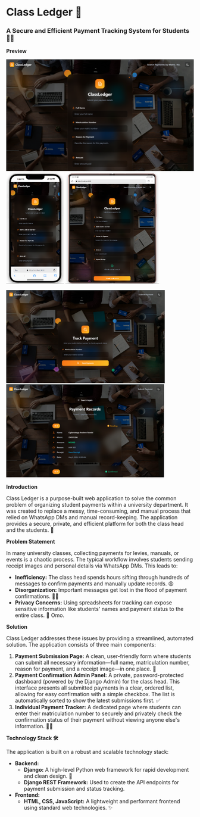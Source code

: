 # Class Ledger 📝

### A Secure and Efficient Payment Tracking System for Students 🧑‍🎓

**Preview**

<p float="left">
   <img src="assets/Screenshot_79.png" height="300" />
   <img src="assets/Screenshot_88.png" height="300" />
   <img src="assets/Screenshot_87.png" height="300" />
</p>

<p float="left">
  <img src="assets/Screenshot_80.png" height="250" /> 
  <img src="assets/Screenshot_81.png" height="250" />
</p>

**Introduction**

Class Ledger is a purpose-built web application to solve the common problem of organizing student payments within a university department. It was created to replace a messy, time-consuming, and manual process that relied on WhatsApp DMs and manual record-keeping. The application provides a secure, private, and efficient platform for both the class head and the students. 🚀

**Problem Statement**

In many university classes, collecting payments for levies, manuals, or events is a chaotic process. The typical workflow involves students sending receipt images and personal details via WhatsApp DMs. This leads to:

* **Inefficiency:** The class head spends hours sifting through hundreds of messages to confirm payments and manually update records. 😩
* **Disorganization:** Important messages get lost in the flood of payment confirmations. 😵‍💫
* **Privacy Concerns:** Using spreadsheets for tracking can expose sensitive information like students' names and payment status to the entire class. 🤫
Omo.

**Solution**

Class Ledger addresses these issues by providing a streamlined, automated solution. The application consists of three main components:

1.  **Payment Submission Page:** A clean, user-friendly form where students can submit all necessary information—full name, matriculation number, reason for payment, and a receipt image—in one place. 🧾
2.  **Payment Confirmation Admin Panel:** A private, password-protected dashboard (powered by the Django Admin) for the class head. This interface presents all submitted payments in a clear, ordered list, allowing for easy confirmation with a simple checkbox. The list is automatically sorted to show the latest submissions first. ✅
3.  **Individual Payment Tracker:** A dedicated page where students can enter their matriculation number to securely and privately check the confirmation status of their payment without viewing anyone else's information. 🕵️‍♂️

**Technology Stack 🛠**

The application is built on a robust and scalable technology stack:

* **Backend:**
    * **Django:** A high-level Python web framework for rapid development and clean design. 🐍
    * **Django REST Framework:** Used to create the API endpoints for payment submission and status tracking.
* **Frontend:**
    * **HTML, CSS, JavaScript:** A lightweight and performant frontend using standard web technologies. ✨

